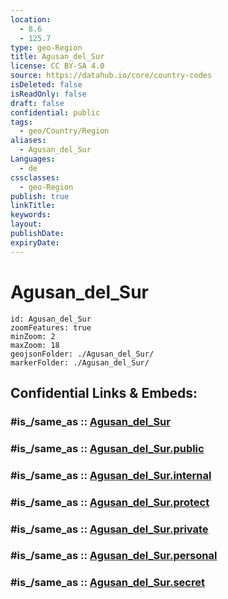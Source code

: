 ```yaml
---
location:
  - 8.6
  - 125.7
type: geo-Region
title: Agusan_del_Sur
license: CC BY-SA 4.0
source: https://datahub.io/core/country-codes
isDeleted: false
isReadOnly: false
draft: false
confidential: public
tags:
  - geo/Country/Region
aliases:
  - Agusan_del_Sur
Languages:
  - de
cssclasses:
  - geo-Region
publish: true
linkTitle:
keywords:
layout:
publishDate:
expiryDate:
---
```


# Agusan_del_Sur

```leaflet
id: Agusan_del_Sur
zoomFeatures: true 
minZoom: 2 
maxZoom: 18
geojsonFolder: ./Agusan_del_Sur/
markerFolder: ./Agusan_del_Sur/
```


## Confidential Links & Embeds: 

### #is_/same_as :: [Agusan_del_Sur](/_Standards/Earth/Continent/Asia/Asia~South~East/Malay_Archipelago/Philippines/Regions~Philippines/Agusan_del_Sur.md) 

### #is_/same_as :: [Agusan_del_Sur.public](/_public/Earth/Continent/Asia/Asia~South~East/Malay_Archipelago/Philippines/Regions~Philippines/Agusan_del_Sur.public.md) 

### #is_/same_as :: [Agusan_del_Sur.internal](/_internal/Earth/Continent/Asia/Asia~South~East/Malay_Archipelago/Philippines/Regions~Philippines/Agusan_del_Sur.internal.md) 

### #is_/same_as :: [Agusan_del_Sur.protect](/_protect/Earth/Continent/Asia/Asia~South~East/Malay_Archipelago/Philippines/Regions~Philippines/Agusan_del_Sur.protect.md) 

### #is_/same_as :: [Agusan_del_Sur.private](/_private/Earth/Continent/Asia/Asia~South~East/Malay_Archipelago/Philippines/Regions~Philippines/Agusan_del_Sur.private.md) 

### #is_/same_as :: [Agusan_del_Sur.personal](/_personal/Earth/Continent/Asia/Asia~South~East/Malay_Archipelago/Philippines/Regions~Philippines/Agusan_del_Sur.personal.md) 

### #is_/same_as :: [Agusan_del_Sur.secret](/_secret/Earth/Continent/Asia/Asia~South~East/Malay_Archipelago/Philippines/Regions~Philippines/Agusan_del_Sur.secret.md)

